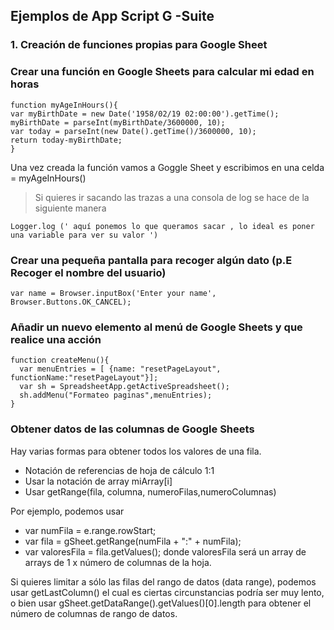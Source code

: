 ## Ejemplos de App Script G -Suite

### 1. Creación de funciones propias para Google Sheet 

### Crear una función en Google Sheets para calcular mi edad en horas

```
function myAgeInHours(){
var myBirthDate = new Date('1958/02/19 02:00:00').getTime();
myBirthDate = parseInt(myBirthDate/3600000, 10);
var today = parseInt(new Date().getTime()/3600000, 10);
return today-myBirthDate;
}
```

Una vez creada la función vamos a Goggle Sheet y escribimos en una celda = myAgeInHours()

> Si quieres ir sacando las trazas a una consola de log se hace de la siguiente manera

```
Logger.log (' aquí ponemos lo que queramos sacar , lo ideal es poner una variable para ver su valor ')

```

### Crear una pequeña pantalla para recoger algún dato (p.E Recoger el nombre del usuario)

```
var name = Browser.inputBox('Enter your name', Browser.Buttons.OK_CANCEL);

```

### Añadir un nuevo elemento al menú de Google Sheets y que realice una acción

```
function createMenu(){
  var menuEntries = [ {name: "resetPageLayout", functionName:"resetPageLayout"}];
  var sh = SpreadsheetApp.getActiveSpreadsheet();
  sh.addMenu("Formateo paginas",menuEntries);
}
```

### Obtener datos de las columnas de Google Sheets

Hay varias formas para obtener todos los valores de una fila.

* Notación de referencias de hoja de cálculo 1:1
* Usar la notación de array miArray[i]
* Usar getRange(fila, columna, numeroFilas,numeroColumnas)

Por ejemplo, podemos usar

* var numFila = e.range.rowStart; 
* var fila = gSheet.getRange(numFila + ":" + numFila);
* var valoresFila = fila.getValues(); donde valoresFila será un array de arrays de 1 x número de columnas de la hoja.

Si quieres limitar a sólo las filas del rango de datos (data range), podemos usar getLastColumn() el cual es ciertas circunstancias podría ser muy lento, o bien usar gSheet.getDataRange().getValues()[0].length para obtener el número de columnas de rango de datos.

